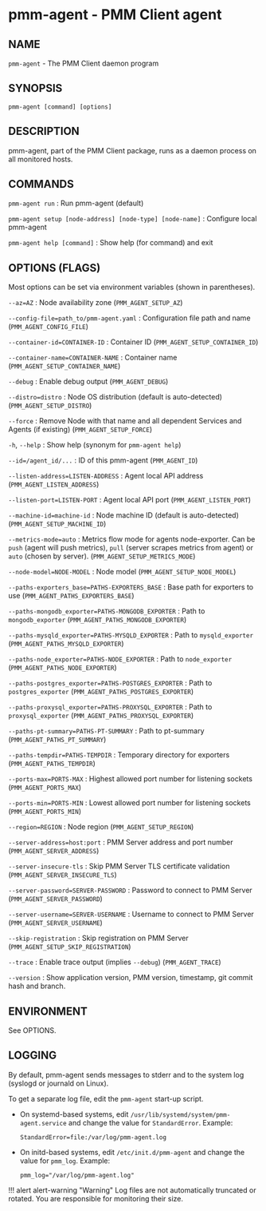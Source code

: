 # pmm-agent - PMM Client agent

## NAME

`pmm-agent` - The PMM Client daemon program

## SYNOPSIS

`pmm-agent [command] [options]`

## DESCRIPTION

pmm-agent, part of the PMM Client package, runs as a daemon process on all monitored hosts.

## COMMANDS

`pmm-agent run`
: Run pmm-agent (default)

`pmm-agent setup [node-address] [node-type] [node-name]`
: Configure local pmm-agent

`pmm-agent help [command]`
: Show help (for command) and exit

## OPTIONS (FLAGS)

Most options can be set via environment variables (shown in parentheses).

`--az=AZ`
: Node availability zone (`PMM_AGENT_SETUP_AZ`)

`--config-file=path_to/pmm-agent.yaml`
: Configuration file path and name (`PMM_AGENT_CONFIG_FILE`)

`--container-id=CONTAINER-ID`
: Container ID (`PMM_AGENT_SETUP_CONTAINER_ID`)

`--container-name=CONTAINER-NAME`
: Container name (`PMM_AGENT_SETUP_CONTAINER_NAME`)

`--debug`
: Enable debug output (`PMM_AGENT_DEBUG`)

`--distro=distro`
: Node OS distribution (default is auto-detected) (`PMM_AGENT_SETUP_DISTRO`)

`--force`
: Remove Node with that name and all dependent Services and Agents (if existing) (`PMM_AGENT_SETUP_FORCE`)

`-h`, `--help`
: Show help (synonym for `pmm-agent help`)

`--id=/agent_id/...`
: ID of this pmm-agent (`PMM_AGENT_ID`)

`--listen-address=LISTEN-ADDRESS`
: Agent local API address (`PMM_AGENT_LISTEN_ADDRESS`)

`--listen-port=LISTEN-PORT`
: Agent local API port (`PMM_AGENT_LISTEN_PORT`)

`--machine-id=machine-id`
: Node machine ID (default is auto-detected) (`PMM_AGENT_SETUP_MACHINE_ID`)

`--metrics-mode=auto`
: Metrics flow mode for agents node-exporter. Can be `push` (agent will push metrics), `pull` (server scrapes metrics from agent) or `auto` (chosen by server). (`PMM_AGENT_SETUP_METRICS_MODE`)

`--node-model=NODE-MODEL`
: Node model (`PMM_AGENT_SETUP_NODE_MODEL`)

`--paths-exporters_base=PATHS-EXPORTERS_BASE`
: Base path for exporters to use (`PMM_AGENT_PATHS_EXPORTERS_BASE`)

`--paths-mongodb_exporter=PATHS-MONGODB_EXPORTER`
: Path to `mongodb_exporter` (`PMM_AGENT_PATHS_MONGODB_EXPORTER`)

`--paths-mysqld_exporter=PATHS-MYSQLD_EXPORTER`
: Path to `mysqld_exporter` (`PMM_AGENT_PATHS_MYSQLD_EXPORTER`)

`--paths-node_exporter=PATHS-NODE_EXPORTER`
: Path to `node_exporter` (`PMM_AGENT_PATHS_NODE_EXPORTER`)

`--paths-postgres_exporter=PATHS-POSTGRES_EXPORTER`
: Path to `postgres_exporter` (`PMM_AGENT_PATHS_POSTGRES_EXPORTER`)

`--paths-proxysql_exporter=PATHS-PROXYSQL_EXPORTER`
: Path to `proxysql_exporter` (`PMM_AGENT_PATHS_PROXYSQL_EXPORTER`)

`--paths-pt-summary=PATHS-PT-SUMMARY`
: Path to pt-summary (`PMM_AGENT_PATHS_PT_SUMMARY`)

`--paths-tempdir=PATHS-TEMPDIR`
: Temporary directory for exporters (`PMM_AGENT_PATHS_TEMPDIR`)

`--ports-max=PORTS-MAX`
: Highest allowed port number for listening sockets (`PMM_AGENT_PORTS_MAX`)

`--ports-min=PORTS-MIN`
: Lowest allowed port number for listening sockets (`PMM_AGENT_PORTS_MIN`)

`--region=REGION`
: Node region (`PMM_AGENT_SETUP_REGION`)

`--server-address=host:port`
: PMM Server address and port number (`PMM_AGENT_SERVER_ADDRESS`)

`--server-insecure-tls`
: Skip PMM Server TLS certificate validation (`PMM_AGENT_SERVER_INSECURE_TLS`)

`--server-password=SERVER-PASSWORD`
: Password to connect to PMM Server (`PMM_AGENT_SERVER_PASSWORD`)

`--server-username=SERVER-USERNAME`
: Username to connect to PMM Server (`PMM_AGENT_SERVER_USERNAME`)

`--skip-registration`
: Skip registration on PMM Server (`PMM_AGENT_SETUP_SKIP_REGISTRATION`)

`--trace`
: Enable trace output (implies `--debug`) (`PMM_AGENT_TRACE`)

`--version`
: Show application version, PMM version, timestamp, git commit hash and branch.

## ENVIRONMENT

See OPTIONS.

## LOGGING

By default, pmm-agent sends messages to stderr and to the system log (syslogd or journald on Linux).

To get a separate log file, edit the `pmm-agent` start-up script.

- On systemd-based systems, edit `/usr/lib/systemd/system/pmm-agent.service` and change the value for `StandardError`. Example:

    ```
    StandardError=file:/var/log/pmm-agent.log
    ```

- On initd-based systems, edit `/etc/init.d/pmm-agent` and change the value for `pmm_log`. Example:

    ```
    pmm_log="/var/log/pmm-agent.log"
    ```

!!! alert alert-warning "Warning"
    Log files are not automatically truncated or rotated. You are responsible for monitoring their size.
